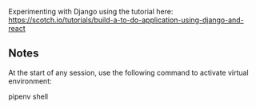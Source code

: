 Experimenting with Django using the tutorial here: https://scotch.io/tutorials/build-a-to-do-application-using-django-and-react

## Notes

At the start of any session, use the following command to activate virtual environment:

pipenv shell